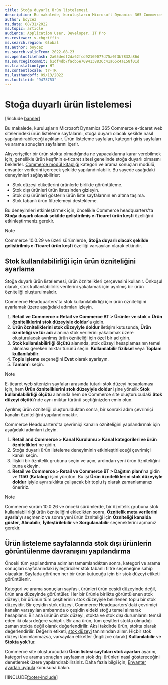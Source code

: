 ```yaml
---
title: Stoğa duyarlı ürün listelemesi
description: Bu makalede, kuruluşların Microsoft Dynamics 365 Commerce e-ticaret web sitelerindeki ürün listeleme sayfalarını, stoğa duyarlı olacak şekilde nasıl yapılandırabileceği açıklanır.
author: boycez
ms.date: 08/31/2022
ms.topic: article
audience: Application User, Developer, IT Pro
ms.reviewer: v-chgriffin
ms.search.region: Global
ms.author: boycez
ms.search.validFrom: 2022-08-23
ms.openlocfilehash: 2a65dedf2da62fcd92169077d75a0f3b7832a86d
ms.sourcegitcommit: b1df4db7facb5e7094138836c41a65c4a158f01d
ms.translationtype: HT
ms.contentlocale: tr-TR
ms.lasthandoff: 09/13/2022
ms.locfileid: "9473753"
---
```

# <a name="inventory-aware-product-listing"></a>Stoğa duyarlı ürün listelemesi

[!include [banner](../includes/banner.md)]

Bu makalede, kuruluşların Microsoft Dynamics 365 Commerce e-ticaret web sitelerindeki ürün listeleme sayfalarını, stoğa duyarlı olacak şekilde nasıl yapılandırabileceği açıklanır. Ürün listeleme sayfaları, kategori giriş sayfaları ve arama sonuçları sayfalarını içerir.

Alışverişçiler bir ürün stokta olmadığında ne yapacaklarına karar verebilmek için, genellikle ürün keşfinin e-ticaret sitesi genelinde stoğa duyarlı olmasını beklerler. [Commerce modül kitaplığı](starter-kit-overview.md) kategori ve arama sonuçları modülü, envanter verilerini içerecek şekilde yapılandırılabilir. Bu sayede aşağıdaki deneyimleri sağlayabilirler:

- Stok düzeyi etiketlerini ürünlerle birlikte görüntüleme.
- Stok dışı ürünleri ürün listesinden gizleyin.
- Stok dışı ürünleri gösterin ürün liste sayfalarının en altına taşıma.
- Stok tabanlı ürün filtrelemeyi destekleme.

Bu deneyimleri etkinleştirmek için, öncelikle Commerce headquarters'ta **Stoğa duyarlı olacak şekilde geliştirilmiş e-Ticaret ürün keşfi** özelliğini etkinleştirmeniz gerekir.

> [!NOTE]
> Commerce 10.0.29 ve üzeri sürümlerde, **Stoğa duyarlı olacak şekilde geliştirilmiş e-Ticaret ürün keşfi** özelliği varsayılan olarak etkindir.

## <a name="set-up-product-attribute-for-inventory-availability"></a>Stok kullanılabilirliği için ürün özniteliğini ayarlama

Stoğa duyarlı ürün listelemesi, ürün öznitelikleri çerçevesini kullanır. Önkoşul olarak, stok kullanılabilirlik verilerini yakalamak için ayrılmış bir ürün özniteliği oluşturulmalıdır.

Commerce Headquarters'ta stok kullanılabilirliği için ürün özniteliğini ayarlamak üzere aşağıdaki adımları izleyin.

1. **Retail ve Commerce \> Retail ve Commerce BT \> Ürünler ve stok \> Ürün özniteliklerini stok düzeyiyle doldur**'a gidin.
1. **Ürün özniteliklerini stok düzeyiyle doldur** iletişim kutusunda, **Ürün özniteliği ve tür adı** alanına stok verilerini yakalamak üzere oluşturulacak ayrılmış ürün özniteliği için özel bir ad girin.
1. **Stok kullanılabilirliği ölçütü** alanında, stok düzeyi hesaplamasının temel alınması gereken miktar türünü seçin: **Kullanılabilir fiziksel** veya **Toplam kullanılabilir**.
1. **Toplu işleme** seçeneğini **Evet** olarak ayarlayın.
1. **Tamam**'ı seçin.

> [!NOTE]
> E-ticaret web sitenizin sayfaları arasında tutarlı stok düzeyi hesaplaması için, hem **Ürün özniteliklerini stok düzeyiyle doldur** işine yönelik **Stok kullanılabilirliği ölçütü** alanında hem de Commerce site oluşturucudaki **Stok düzeyi ölçütü**'nde aynı miktar türünü seçtiğinizden emin olun.

Ayrılmış ürün özniteliği oluşturulduktan sonra, bir sonraki adım çevrimiçi kanalın özniteliğini yapılandırmaktır.

Commerce Headquarters'ta çevrimiçi kanalın özniteliğini yapılandırmak için aşağıdaki adımları izleyin.

1. **Retail and Commerce \> Kanal Kurulumu \> Kanal kategorileri ve ürün öznitelikleri**'ne gidin.
1. Stoğa duyarlı ürün listeleme deneyiminin etkinleştirileceği çevrimiçi kanalı seçin.
1. İlişkili bir öznitelik grubunu seçin ve açın, ardından yeni ürün özniteliğini buna ekleyin.
1. **Retail ve Commerce \> Retail ve Commerce BT \> Dağıtım planı**'na gidin ve **1150** (**Katalog**) işini yürütün. Bu işi **Ürün özniteliklerini stok düzeyiyle doldur** işiyle aynı sıklıkta çalışacak bir toplu iş olarak zamanlamanızı öneririz.

> [!NOTE]
> Commerce sürüm 10.0.26 ve önceki sürümlerde, bir öznitelik grubuna stok kullanılabilirliği ürün özniteliğini ekledikten sonra, **Öznitelik meta verilerini ayarla**'yı seçmeniz ve sonra yeni ürün özniteliği için **Özniteliği kanalda göster**, **Alınabilir**, **İyileştirilebilir** ve **Sorgulanabilir** seçeneklerini açmanız gerekir.

## <a name="configure-the-display-behavior-for-out-of-stock-products-on-product-listing-pages"></a>Ürün listeleme sayfalarında stok dışı ürünlerin görüntülenme davranışını yapılandırma

Önceki tüm yapılandırma adımları tamamlandıktan sonra, kategori ve arama sonuçları sayfalarındaki iyileştiriciler stok tabanlı filtre seçeneğine sahip olacaktır. Sayfada görünen her bir ürün kutucuğu için bir stok düzeyi etiketi görüntülenir.

Kategori ve arama sonuçları sayfası, ürünleri ürün çeşidi düzeyinde değil, ürün ana düzeyinde görüntüler. Her bir ürünle birlikte görüntülenen stok düzeyi, bir ürünün tüm çeşitlerinin stok düzeyiyle belirlenen toplu bir stok düzeyidir. Bir çeşidin stok düzeyi, Commerce Headquarters'daki çevrimiçi kanalın varsayılan ambarında o çeşidin eldeki stoğu temel alınarak hesaplanır. Bir ana ürünün stok düzeyi, stokta ve stok dışı durumlarını temsil eden iki olası değere sahiptir. Bir ana ürün, tüm çeşitleri stokta olmadığı zaman stokta değil olarak değerlendirilir. Aksi takdirde ürün, stokta olarak değerlendirilir. Değerin etiketi, [stok düzeyi](inventory-buffers-levels.md) tanımından alınır. Hiçbir stok düzeyi tanımlanmazsa, varsayılan etiketler (İngilizce olarak) **Kullanılabilir** ve **Stokta yok**'tur.

Commerce site oluşturucudaki **Ürün listesi sayfaları stok ayarları** ayarını, kategori ve arama sonuçları sayfasının stok dışı ürünleri nasıl göstereceğini denetlemek üzere yapılandırabilirsiniz. Daha fazla bilgi için, [Envanter ayarları uygula](inventory-settings.md) konusuna bakın.

[!INCLUDE[footer-include](../includes/footer-banner.md)]
